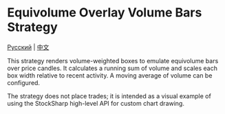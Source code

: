 # Equivolume Overlay Volume Bars Strategy
[Русский](README_ru.md) | [中文](README_cn.md)

This strategy renders volume-weighted boxes to emulate equivolume bars over price candles. It calculates a running sum of volume and scales each box width relative to recent activity. A moving average of volume can be configured.

The strategy does not place trades; it is intended as a visual example of using the StockSharp high-level API for custom chart drawing.
